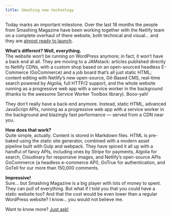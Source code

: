 ```yaml
---
title: Smashing new technology
---
```



Today marks an important milestone. Over the last 18 months the people from Smashing Magazine have been working together with the Netlify team on a complete overhaul of there website, both technical and visual... and they are [almost ready to launch](https://next.smashingmagazine.com/2017/03/a-little-surprise-is-waiting-for-you-here--meet-the-next-smashing-magazine/).

**What’s different? Well, everything.**
<br>The website won’t be running on WordPress anymore; in fact, it won’t have a back end at all. They are moving to a JAMstack: articles published directly to Netlify CDNs, with a custom shop based on an open-sourced headless E-Commerce (GoCommerce) and a job board that’s all just static HTML; content editing with Netlify’s new open-source, Git-Based CMS, real-time search powered by Algolia, full HTTP/2 support, and the whole website running as a progressive web app with a service worker in the background (thanks to the awesome Service Worker Toolbox library). Booo-yah!

They don’t really have a back-end anymore. Instead, static HTML, advanced JavaScript APIs, running as a progressive web app with a service worker in the background and blazingly fast performance — served from a CDN near you.

**How does that work?**
<br>Quite simple, actually. Content is stored in Markdown files. HTML is pre-baked using the static site generator, combined with a modern asset pipeline built with Gulp and webpack. They have spiced it all up with a handful of fancy APIs, including ones by Stripe for payments, Algolia for search, Cloudinary for responsive images, and Netlify’s open-source APIs GoCommerce (a headless e-commerce API), GoTrue for authentication, and GoTell for our more than 150,000 comments.

**Impressive!**
<br>Sure… but Smashing Magazine is a big player with lots of money to spent. They can pull of everything. But what if I told you that you could have a static website too? And that the cost would be even lower than a regular WordPress website? I know… you would not believe me.

Want to know more? [Just ask!](/contact/)